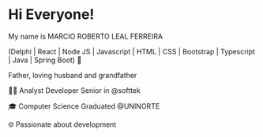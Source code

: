 <H1>Hi Everyone!</H1>

My name is MARCIO ROBERTO LEAL FERREIRA

(Delphi | React | Node JS | Javascript | HTML | CSS | Bootstrap | Typescript | Java | Spring Boot) 🚀

Father, loving husband and grandfather

👩‍💻 Analyst Developer Senior in @softtek

🎓 Computer Science Graduated @UNINORTE

🌐 Passionate about development
